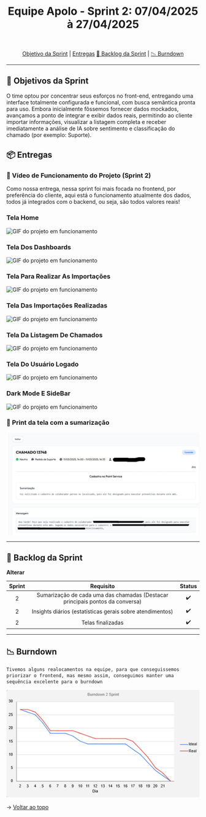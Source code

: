 <h1 align="center"> Equipe Apolo - Sprint 2: 07/04/2025 à 27/04/2025 </h1>

<br id="topo">
<p align="center">
    <a href="#objetivo">Objetivo da Sprint</a>  |  
    <a href="#entrega">Entregas</a>
    <a href="#backlog">📝 Backlog da Sprint</a>  |  
    <a href="#burndown">📉 Burndown</a>
</p>

---

<h2 id="objetivo">🎯 Objetivos da Sprint</h2>

O time optou por concentrar seus esforços no front-end, entregando uma interface totalmente configurada e funcional, com busca semântica pronta para uso. Embora inicialmente fôssemos fornecer dados mockados, avançamos a ponto de integrar e exibir dados reais, permitindo ao cliente importar informações, visualizar a listagem completa e receber imediatamente a análise de IA sobre sentimento e classificação do chamado (por exemplo: Suporte).

<span id="entrega">

<h2 id="entregas">📦 Entregas</h2>

### 🎥 Vídeo de Funcionamento do Projeto (Sprint 2)

Como nossa entrega, nessa sprint foi mais focada no frontend, por preferência do cliente, aqui está o funcionamento atualmente dos dados, todos já integrados com o backend, ou seja, são todos valores reais!
<p align="center">
<h3>Tela Home</h3>
  <img src="../assets/sprint2/tela-home.gif" alt="GIF do projeto em funcionamento">

<h3>Tela Dos Dashboards</h3>
  <img src="../assets/sprint2/tela-dashboard.gif" alt="GIF do projeto em funcionamento">

<h3>Tela Para Realizar As Importações</h3>
  <img src="../assets/sprint2/realizar-importacao.gif" alt="GIF do projeto em funcionamento">

<h3>Tela Das Importações Realizadas</h3>
  <img src="../assets/sprint2/importacoes-realizadas.gif" alt="GIF do projeto em funcionamento">

<h3>Tela Da Listagem De Chamados</h3>
  <img src="../assets/sprint2/lista-chamados.gif" alt="GIF do projeto em funcionamento">

<h3>Tela Do Usuário Logado</h3>
  <img src="../assets/sprint2/tela-home.gif" alt="GIF do projeto em funcionamento">

<h3>Dark Mode E SideBar</h3>
  <img src="../assets/sprint2/dark-mode-e-sidebar.gif" alt="GIF do projeto em funcionamento">
</p>

### 📸 Print da tela com a sumarização

<p align="center">
    <img src="../assets/sprint2/sumarizacao.jpg" alt="Banco de dados postgreSQL">
</p>

---

<h2 id="backlog">📝 Backlog da Sprint</h2>

**Alterar**
<div align="center">
  
| Sprint | Requisito | Status |
|:------:|:----------:|:------:|
| 2 | Sumarização de cada uma das chamadas (Destacar principais pontos da conversa) | ✔️ |
| 2 | Insights diários (estatísticas gerais sobre atendimentos) | ✔️ |
| 2 | Telas finalizadas | ✔️ |

---

</div>
<h2 id="burndown">📉 Burndown</h2>

    Tivemos alguns realocamentos na equipe, para que conseguissemos priorizar o frontend, mas mesmo assim, conseguimos manter uma sequência excelente para o burndown
<p align="center">
  <img src="../assets/sprint2/burndown.png" alt="Burndown gráfico da Sprint 2">
</p>

→ [Voltar ao topo](#topo)
